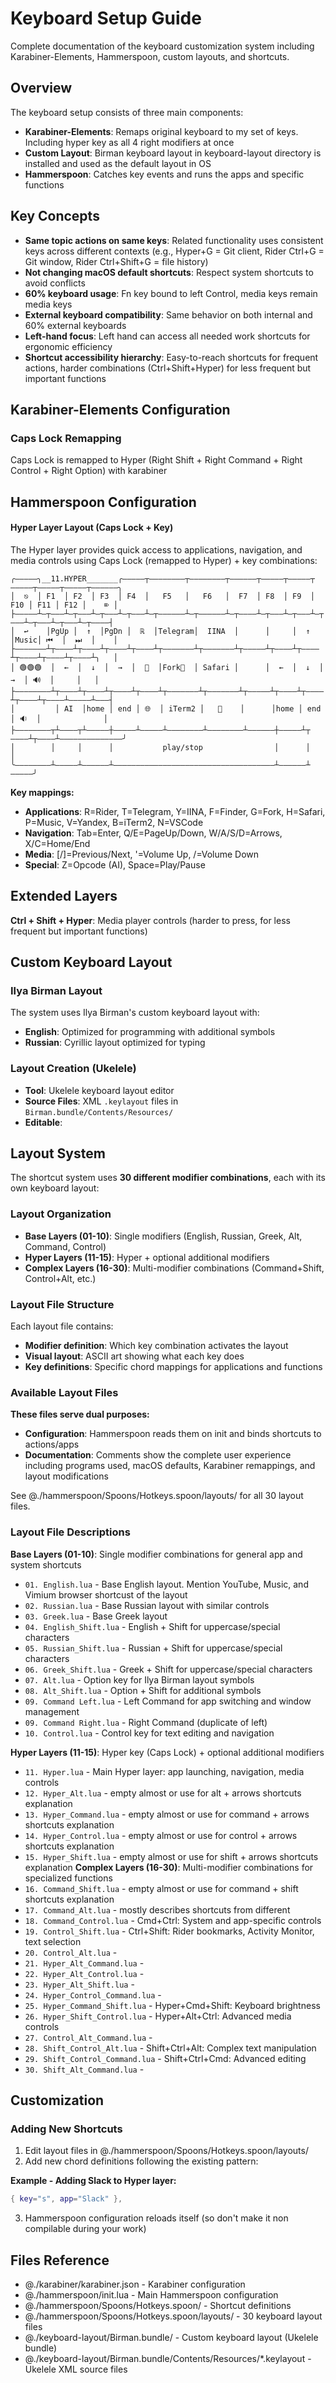 # Keyboard Setup Guide

Complete documentation of the keyboard customization system including Karabiner-Elements, Hammerspoon, custom layouts, and shortcuts.

## Overview

The keyboard setup consists of three main components:
- **Karabiner-Elements**: Remaps original keyboard to my set of keys. Including hyper key as all 4 right modifiers at once
- **Custom Layout**: Birman keyboard layout in keyboard-layout directory is installed and used as the default layout in OS
- **Hammerspoon**: Catches key events and runs the apps and specific functions

## Key Concepts

- **Same topic actions on same keys**: Related functionality uses consistent keys across different contexts (e.g., Hyper+G = Git client, Rider Ctrl+G = Git window, Rider Ctrl+Shift+G = file history)
- **Not changing macOS default shortcuts**: Respect system shortcuts to avoid conflicts
- **60% keyboard usage**: Fn key bound to left Control, media keys remain media keys
- **External keyboard compatibility**: Same behavior on both internal and 60% external keyboards
- **Left-hand focus**: Left hand can access all needed work shortcuts for ergonomic efficiency
- **Shortcut accessibility hierarchy**: Easy-to-reach shortcuts for frequent actions, harder combinations (Ctrl+Shift+Hyper) for less frequent but important functions

## Karabiner-Elements Configuration

### Caps Lock Remapping
Caps Lock is remapped to Hyper (Right Shift + Right Command + Right Control + Right Option) with karabiner

## Hammerspoon Configuration

#### Hyper Layer Layout (Caps Lock + Key)
The Hyper layer provides quick access to applications, navigation, and media controls using Caps Lock (remapped to Hyper) + key combinations:

```
╭—————╮__11.HYPER_______╭—————┬————————┬————————┬——————┬—————┬—————┬—————┬—————┬—————┬——————╮
│  ⎋  │ F1  │ F2  │ F3  │ F4  │   F5   │   F6   │  F7  │ F8  │ F9  │ F10 │ F11 │ F12 │    ⌦ │
├—————┴—┬———┴—┬———┴—┬———┴—┬———┴—┬——————┴—┬——————┴—┬————┴—┬———┴—┬———┴—┬———┴—┬———┴—┬———┴—┬————┤
│  ↩    │PgUp │  ↑  │PgDn │  ℝ  │Telegram│  IINA  │      │     │  ↑  │Music│ ⏮  │  ⏭  │    │
├———————┴┬————┴┬————┴┬————┴┬————┴┬———————┴┬———————┴┬—————┴┬————┴┬————┴┬————┴┬————┴┬————┴╮   │
│ 🟢🟢🟢  │  ←  │  ↓  │  →  │  📁  │Fork🔄  │ Safari │      │  ←  │  ↓  │  →  │ 🔊  │     │   │
├————————┴┬————┴┬————┴┬————┴┬————┴┬———————┴┬———————┴┬—————┴┬————┴┬————┴┬————┴┬————┴—————┴———┤
│         │ AI  │home │ end │ 🌐  │ iTerm2 │   📝    │      │home │ end │ 🔉  │              │
├————————┬┴————┬┴—————┼—————┴—————┴————————┴————————┴——————┼—————┴┬————┴┬————┴——————————————╯
│        │     │      │           play/stop                │      │     │
╰————————┴—————┴——————┴————————————————————————————————————┴——————┴—————╯
```

**Key mappings:**
- **Applications**: R=Rider, T=Telegram, Y=IINA, F=Finder, G=Fork, H=Safari, P=Music, V=Yandex, B=iTerm2, N=VSCode
- **Navigation**: Tab=Enter, Q/E=PageUp/Down, W/A/S/D=Arrows, X/C=Home/End
- **Media**: [/]=Previous/Next, '=Volume Up, /=Volume Down
- **Special**: Z=Opcode (AI), Space=Play/Pause

## Extended Layers

**Ctrl + Shift + Hyper**: Media player controls (harder to press, for less frequent but important functions)

## Custom Keyboard Layout

### Ilya Birman Layout
The system uses Ilya Birman's custom keyboard layout with:
- **English**: Optimized for programming with additional symbols
- **Russian**: Cyrillic layout optimized for typing

### Layout Creation (Ukelele)
- **Tool**: Ukelele keyboard layout editor
- **Source Files**: XML `.keylayout` files in `Birman.bundle/Contents/Resources/`
- **Editable**:

## Layout System

The shortcut system uses **30 different modifier combinations**, each with its own keyboard layout:

### Layout Organization
- **Base Layers (01-10)**: Single modifiers (English, Russian, Greek, Alt, Command, Control)
- **Hyper Layers (11-15)**: Hyper + optional additional modifiers
- **Complex Layers (16-30)**: Multi-modifier combinations (Command+Shift, Control+Alt, etc.)

### Layout File Structure
Each layout file contains:
- **Modifier definition**: Which key combination activates the layout
- **Visual layout**: ASCII art showing what each key does
- **Key definitions**: Specific chord mappings for applications and functions

### Available Layout Files

**These files serve dual purposes:**
- **Configuration**: Hammerspoon reads them on init and binds shortcuts to actions/apps
- **Documentation**: Comments show the complete user experience including programs used, macOS defaults, Karabiner remappings, and layout modifications

See @./hammerspoon/Spoons/Hotkeys.spoon/layouts/ for all 30 layout files.

### Layout File Descriptions

**Base Layers (01-10)**: Single modifier combinations for general app and system shortcuts
- `01. English.lua` - Base English layout. Mention  YouTube, Music, and Vimium browser shortcust of the layout
- `02. Russian.lua` - Base Russian layout with similar controls
- `03. Greek.lua` - Base Greek layout
- `04. English_Shift.lua` - English + Shift for uppercase/special characters
- `05. Russian_Shift.lua` - Russian + Shift for uppercase/special characters
- `06. Greek_Shift.lua` - Greek + Shift for uppercase/special characters
- `07. Alt.lua` - Option key for Ilya Birman layout symbols
- `08. Alt_Shift.lua` - Option + Shift for additional symbols
- `09. Command Left.lua` - Left Command for app switching and window management
- `09. Command Right.lua` - Right Command (duplicate of left)
- `10. Control.lua` - Control key for text editing and navigation

**Hyper Layers (11-15)**: Hyper key (Caps Lock) + optional additional modifiers
- `11. Hyper.lua` - Main Hyper layer: app launching, navigation, media controls
- `12. Hyper_Alt.lua` - empty almost or use for alt + arrows shortcuts explanation
- `13. Hyper_Command.lua` - empty almost or use for command + arrows shortcuts explanation
- `14. Hyper_Control.lua` - empty almost or use for control + arrows shortcuts explanation
- `15. Hyper_Shift.lua` - empty almost or use for shift + arrows shortcuts explanation
**Complex Layers (16-30)**: Multi-modifier combinations for specialized functions
- `16. Command_Shift.lua` - empty almost or use for command + shift shortcuts explanation
- `17. Command_Alt.lua` - mostly describes shortcuts from different
- `18. Command_Control.lua` - Cmd+Ctrl: System and app-specific controls
- `19. Control_Shift.lua` - Ctrl+Shift: Rider bookmarks, Activity Monitor, text selection
- `20. Control_Alt.lua` -
- `21. Hyper_Alt_Command.lua` -
- `22. Hyper_Alt_Control.lua` -
- `23. Hyper_Alt_Shift.lua` -
- `24. Hyper_Control_Command.lua` -
- `25. Hyper_Command_Shift.lua` - Hyper+Cmd+Shift: Keyboard brightness
- `26. Hyper_Shift_Control.lua` - Hyper+Alt+Ctrl: Advanced media controls
- `27. Control_Alt_Command.lua` -
- `28. Shift_Control_Alt.lua` - Shift+Ctrl+Alt: Complex text manipulation
- `29. Shift_Control_Command.lua` - Shift+Ctrl+Cmd: Advanced editing
- `30. Shift_Alt_Command.lua` -

## Customization

### Adding New Shortcuts
1. Edit layout files in @./hammerspoon/Spoons/Hotkeys.spoon/layouts/
2. Add new chord definitions following the existing pattern:

**Example - Adding Slack to Hyper layer:**
```lua
{ key="s", app="Slack" },
```

3. Hammerspoon configuration reloads itself (so don't make it non compilable during your work)

## Files Reference

- @./karabiner/karabiner.json - Karabiner configuration
- @./hammerspoon/init.lua - Main Hammerspoon configuration
- @./hammerspoon/Spoons/Hotkeys.spoon/ - Shortcut definitions
- @./hammerspoon/Spoons/Hotkeys.spoon/layouts/ - 30 keyboard layout files
- @./keyboard-layout/Birman.bundle/ - Custom keyboard layout (Ukelele bundle)
- @./keyboard-layout/Birman.bundle/Contents/Resources/*.keylayout - Ukelele XML source files
